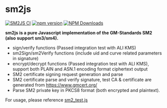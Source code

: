# sm2js
[![SM2JS CI](https://github.com/emmansun/sm2js/actions/workflows/ci.yml/badge.svg)](https://github.com/emmansun/sm2js/actions/workflows/ci.yml)
[![npm version](https://badge.fury.io/js/gmsm-sm2js.svg)](https://badge.fury.io/js/gmsm-sm2js)
[![NPM Downloads][npm-downloads-image]][npm-url]

**sm2js is a pure Javascript implementation of the GM-Standards SM2 (also support sm3/sm4).**

- sign/verify functions (Passed integration test with ALI KMS)
- sm2Sign/sm2Verify functions (include uid and curve related parameters in signature)
- encrypt/decrypt functions (Passed integration test with ALI KMS), support both PLAIN and ASN.1 encoding format ciphertext output
- SM2 certificate signing request generation and parse
- SM2 certificate parse and verify signature, test CA & certificate are generated from https://www.gmcert.org/
- Parse SM2 private key in PKCS8 format (both encrypted and plaintext).


For usage, please reference [sm2_test.js](https://github.com/emmansun/sm2js/blob/master/src/sm2_test.js "sm2_test.js")

[npm-downloads-image]: https://badgen.net/npm/dm/gmsm-sm2js
[npm-url]: https://npmjs.org/package/gmsm-sm2js
